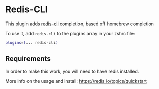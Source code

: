 # Redis-CLI

This plugin adds [redis-cli](https://redis.io/topics/rediscli) completion, based off homebrew completion

To use it, add `redis-cli` to the plugins array in your zshrc file:

```zsh
plugins=(... redis-cli)
```
## Requirements

In order to make this work, you will need to have redis installed.

More info on the usage and install: https://redis.io/topics/quickstart
